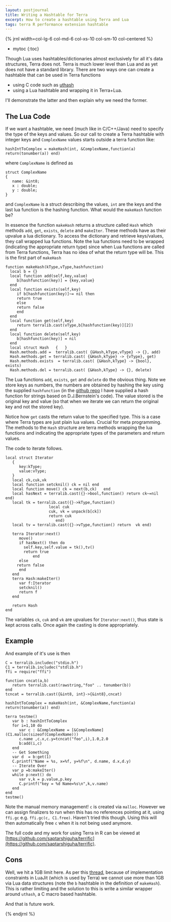 ```yaml
---
layout: postjournal
title: Writing a Hashtable for Terra
excerpt: How to create a hashtable using Terra and Lua 
tags: terra R performance extension hashtable
---
```


{% jrnl  width=col-lg-6 col-md-6 col-xs-10  col-sm-10 col-centered %}

* mytoc
{:toc}

Though Lua uses hashtables/dictionaries almost exclusively for all it's data
structures, Terra does not. Terra is much lower level than Lua and as yet does
not have a standard library. There are two ways one can create a hashtable that
can be used in Terra functions

- using C code such as [uthash](http://troydhanson.github.io/uthash/userguide.html)
- using a Lua hashtable and wrapping it in Terra+Lua.

I'll demonstrate the latter and then explain why we need the former.

## The Lua Code

If we want a hashtable, we need (much like in C/C++/Java) need to specify the
type of the keys and values. So our call to create a Terra hashtable with
integer keys and `ComplexName` values starts
outside a terra function like:

	hashIntToComplex = makeHash(int, &ComplexName,function(a) return(tonumber(a)) end)

where `ComplexName` is defined as

	struct ComplexName
	{
	   name: &int8;
	   x : double;
	   y : double;
	}

and `ComplexName` is a struct describing the values, `int` are the keys and
the last lua function is the hashing function. What would the `makeHash`
function be?

In essence the function `makeHash` returns a structure called `Hash` which methods
`add`, `get`, `exists`, `delete` and `makeIter`. These methods have as their
upvalue a lua dictionary. To access the dictionary and retrieve keys/values,
they call wrapped lua functions. Note the lua functions need to be wrapped
(indicating the appropriate return type) since when Lua functions are called
from Terra functions, Terra has no idea of what the return type will be. This is
the first part of `makeHash`

	function makeHash(kType,vType,hashfunction)
	  local b = {}
	  local function add(self,key,value)
	     b[hashfunction(key)] = {key,value}
	  end
	  local function exists(self,key)
	     if b[hashfunction(key)]~= nil then
	  	 return true
	     else
	  	 return false
	     end
	  end
	  local function get(self,key)
	     return terralib.cast(vType,b[hashfunction(key)][2])
	  end
	  local function delete(self,key)
	     b[hashfunction(key)] = nil
	  end
	  local struct Hash   {   }
	  Hash.methods.add =  terralib.cast( {&Hash,kType,vType} -> {}, add)
	  Hash.methods.get = terralib.cast( {&Hash,kType} -> {vType}, get)
	  Hash.methods.exists  = terralib.cast( {&Hash,kType} -> {bool}, exists)
	  Hash.methods.del = terralib.cast( {&Hash,kType} -> {}, delete)

The Lua functions `add`, `exists`, `get` and `delete` do the obvious thing. Note
we store keys as numbers, the numbers are obtained by hashing the key using the
supplied `hashfunction` (in the
[github repo](https://github.com/saptarshiguha/terrific) I have supplied a hash
function for strings based on D.J.Bernstein's code). The value stored is the
original key and value (so that when we iterate we can return the original key
and not the stored key).

Notice how `get` casts the return value to the specified type. This is a case
where Terra types are just plain lua values. Crucial for meta programming.
The methods to the `Hash` structure are terra methods wrapping the lua functions
and indicating the appropriate types of the parameters and return values.

The code to iterate follows.

	local struct Iterator
	   {
	      key:kType;
	      value:vType;
	   }
	   local ck,cuk,vk
	   local function setcknil() ck = nil end
	   local function move() ck = next(b,ck)   end
	   local hasNext = terralib.cast({}->bool,function() return ck~=nil end)
	   local tk = terralib.cast({}->kType,function()
				       local cuk
				       cuk, vk = unpack(b[ck])
	   			       return cuk
	   				      end)
	   local tv = terralib.cast({}->vType,function() return  vk end)
	
	   terra Iterator:next()
	      move()
	      if hasNext() then do
		    self.key,self.value = tk(),tv()
		    return true
				end
	      else
		 return false
	      end
	   end
	   terra Hash:makeIter()
	      var f:Iterator
	      setcknil()
	      return f
	   end
	      
	   return Hash
	end

The variables `ck`, `cuk` and `vk` are upvalues for `Iterator:next()`, thus
state is kept across calls. Once again the casting is done appropriately.

## Example
And example of it's use is then
	
	C = terralib.includec("stdio.h")
	C1 = terralib.includec("stdlib.h")
	ffi = require("ffi")

	function cncat(a,b)
	   return terralib.cast(rawstring,"foo" .. tonumber(b))
	end
	tcncat = terralib.cast({&int8, int}->{&int8},cncat)

	hashIntToComplex = makeHash(int, &ComplexName,function(a) return(tonumber(a)) end)
	
	terra testme()
	   var b : hashIntToComplex
	   for i=1,10 do
	      var c : &ComplexName = [&ComplexName](C1.malloc(sizeof(ComplexName)))
	      c.name ,c.x,c.y=tcncat("foo",i),1.0,2.0
	      b:add(i,c)
	   end
	   -- Get Something
	   var d  = b:get(1)
	   C.printf("Name = %s, x=%f, y=%f\n", d.name, d.x,d.y)
	   -- Iterate Over
	   var p =b:makeIter()
	   while p:next() do
	      var v,k = p.value,p.key
	      C.printf("key = %d Name=%s\n",k,v.name)
	   end
	end
	testme()

Note the manual memory management! `c` is created via `malloc`. However we can
assign finalizers to run when this has no references pointing at it, using
`ffi.gc` e.g. `ffi.gc(c, C1.free)`. Haven't tried this though. Using this will
then automatically free `c` when it is not being used anymore.

The full code and my work for using Terra in R can be viewed at
[https://github.com/saptarshiguha/terrific](https://github.com/saptarshiguha/terrific).

## Cons
Well, we hit a 1GB limit here. As per this
[thread](http://lua-users.org/lists/lua-l/2010-11/msg00251.html), because of
implementation constraints in LuaJit (which is used by Terra) we cannot use more
than 1GB via Lua data structures (note the `b` hashtable in the definition of
`makeHash`). This is rather limiting and the solution to this is write a similar
wrapper around `uthash`, a C macro based hashtable.

And that is future work.

{% endjrnl %}
